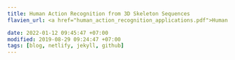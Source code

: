 ```yaml
---
title: Human Action Recognition from 3D Skeleton Sequences
flavien_url: <a href="human_action_recognition_applications.pdf">Human Action Recognition from 3D Skeleton Sequences</a>

date: 2022-01-12 09:45:47 +07:00
modified: 2019-08-29 09:24:47 +07:00
tags: [blog, netlify, jekyll, github]
---
```


